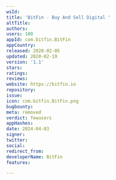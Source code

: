 ```yaml
---
wsId: 
title: 'BitFin - Buy And Sell Digital '
altTitle: 
authors: 
users: 100
appId: com.bitfin.BitFin
appCountry: 
released: 2020-02-05
updated: 2020-02-19
version: '1.1'
stars: 
ratings: 
reviews: 
website: https://bitfin.io
repository: 
issue: 
icon: com.bitfin.BitFin.png
bugbounty: 
meta: removed
verdict: fewusers
appHashes: 
date: 2024-04-03
signer: 
twitter: 
social: 
redirect_from: 
developerName: BitFin
features: 

---
```


